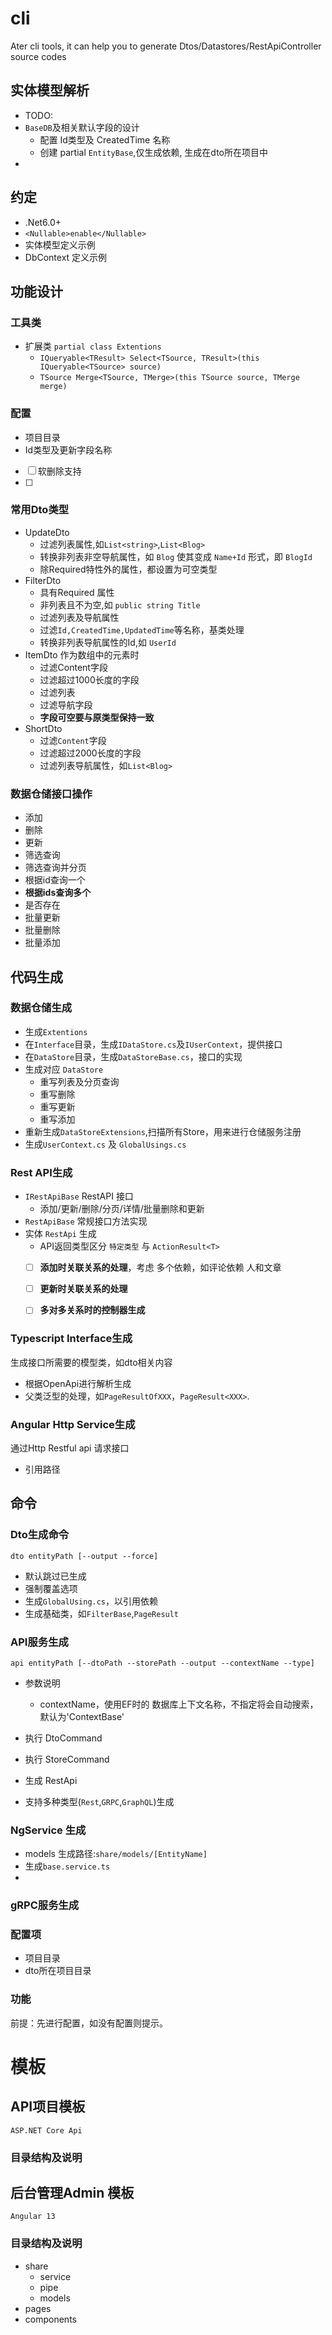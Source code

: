 # cli
Ater cli tools, it can help you to generate Dtos/Datastores/RestApiController source codes
## 实体模型解析
- TODO:
- `BaseDB`及相关默认字段的设计
  - 配置 Id类型及 CreatedTime 名称
  - 创建 partial `EntityBase`,仅生成依赖, 生成在dto所在项目中
- 

## 约定
- .Net6.0+
- `<Nullable>enable</Nullable>`
- 实体模型定义示例
- DbContext 定义示例

## 功能设计
### 工具类
- 扩展类 `partial class Extentions`
  - `IQueryable<TResult> Select<TSource, TResult>(this IQueryable<TSource> source)`
  - `TSource Merge<TSource, TMerge>(this TSource source, TMerge merge)`

### 配置
-  项目目录
-  Id类型及更新字段名称
-  [ ] 软删除支持
-  [ ] 

### 常用Dto类型
- UpdateDto
  - 过滤列表属性,如`List<string>`,`List<Blog>`
  - 转换非列表非空导航属性，如 `Blog` 使其变成 `Name+Id` 形式，即 `BlogId`
  - 除Required特性外的属性，都设置为可空类型
- FilterDto
  - 具有Required 属性
  - 非列表且不为空,如 `public string Title`
  - 过滤列表及导航属性
  - 过滤`Id,CreatedTime,UpdatedTime`等名称，基类处理
  - 转换非列表导航属性的Id,如 `UserId`
- ItemDto 作为数组中的元素时
  - 过滤Content字段
  - 过滤超过1000长度的字段
  - 过滤列表
  - 过滤导航字段
  - **字段可空要与原类型保持一致**
- ShortDto 
  - 过滤`Content`字段
  - 过滤超过2000长度的字段
  - 过滤列表导航属性，如`List<Blog>`

### 数据仓储接口操作
- 添加
- 删除
- 更新
- 筛选查询
- 筛选查询并分页
- 根据id查询一个
- **根据ids查询多个**
- 是否存在
- 批量更新
- 批量删除
- 批量添加

## 代码生成

### 数据仓储生成
- 生成`Extentions`
- 在`Interface`目录，生成`IDataStore.cs`及`IUserContext`，提供接口
- 在`DataStore`目录，生成`DataStoreBase.cs`，接口的实现
- 生成对应 `DataStore`
  - 重写列表及分页查询
  - 重写删除
  - 重写更新
  - 重写添加
- 重新生成`DataStoreExtensions`,扫描所有Store，用来进行仓储服务注册
- 生成`UserContext.cs` 及 `GlobalUsings.cs`

### Rest API生成
- `IRestApiBase` RestAPI 接口
  - 添加/更新/删除/分页/详情/批量删除和更新
- `RestApiBase` 常规接口方法实现
- 实体 `RestApi` 生成
  - API返回类型区分 `特定类型` 与 `ActionResult<T>`
  - [ ] **添加时关联关系的处理**，考虑 多个依赖，如评论依赖 人和文章
  - [ ] **更新时关联关系的处理**
  - [ ] **多对多关系时的控制器生成**


### Typescript Interface生成
生成接口所需要的模型类，如dto相关内容
- 根据OpenApi进行解析生成
- 父类泛型的处理，如`PageResultOfXXX`，`PageResult<XXX>`.


### Angular Http Service生成
通过Http Restful api 请求接口
- 引用路径


## 命令

### Dto生成命令
`dto entityPath [--output --force]`
- 默认跳过已生成
- 强制覆盖选项
- 生成`GlobalUsing.cs`，以引用依赖
- 生成基础类，如`FilterBase`,`PageResult`

### API服务生成
`api entityPath [--dtoPath --storePath --output --contextName --type]`
- 参数说明
  - contextName，使用EF时的 数据库上下文名称，不指定将会自动搜索，默认为'ContextBase'
- 执行 DtoCommand
- 执行 StoreCommand
- 生成 RestApi

- 支持多种类型(`Rest`,`GRPC`,`GraphQL`)生成

### NgService 生成
- models 生成路径:`share/models/[EntityName]`
- 生成`base.service.ts`
- 



### gRPC服务生成

### 配置项
- 项目目录
- dto所在项目目录

### 功能
前提：先进行配置，如没有配置则提示。



# 模板
## API项目模板
`ASP.NET Core Api`
### 目录结构及说明


## 后台管理Admin 模板
`Angular 13`
### 目录结构及说明
- share
  - service
  - pipe
  - models
- pages
- components
